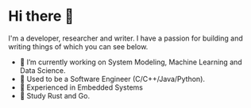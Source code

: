 # Hi there 👋
I'm a developer, researcher and writer. I have a passion for building and writing things of which you can see below.


* 🔭 I’m currently working on System Modeling, Machine Learning and Data Science.
* 💼 Used to be a Software Engineer (C/C++/Java/Python).
* 🐋 Experienced in Embedded Systems
* 🌱 Study Rust and Go.
